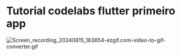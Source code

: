 # Tutorial codelabs flutter primeiro app

![Screen_recording_20240815_183654-ezgif.com-video-to-gif-converter.gif](..%2F..%2FDownloads%2FScreen_recording_20240815_183654-ezgif.com-video-to-gif-converter.gif)
